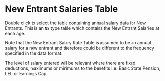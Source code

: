 # New Entrant Salaries Table

Double click to select the table containing annual salary data for New
Entrants. This is an `NS` type table which contains the New Entrant
Salaries at each age.

Note that the New Entrant Salary Rate Table is assumed to be an annual
salary for a new entrant and therefore could be different to the
frequency specified in the data format.

The level of salary entered will be relevant where there are fixed
deductions, maximums or minimums to the benefits i.e. Basic State Pension,
LEL or Earnings Cap.
